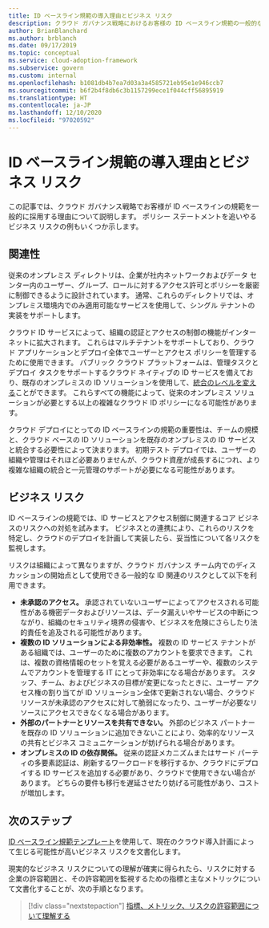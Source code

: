 ```yaml
---
title: ID ベースライン規範の導入理由とビジネス リスク
description: クラウド ガバナンス戦略におけるお客様の ID ベースライン規範の一般的な導入例を提示して説明します。
author: BrianBlanchard
ms.author: brblanch
ms.date: 09/17/2019
ms.topic: conceptual
ms.service: cloud-adoption-framework
ms.subservice: govern
ms.custom: internal
ms.openlocfilehash: b1081db4b7ea7d03a3a4585721eb95e1e946ccb7
ms.sourcegitcommit: b6f2b4f8db6c3b1157299ece1f044cff56895919
ms.translationtype: HT
ms.contentlocale: ja-JP
ms.lasthandoff: 12/10/2020
ms.locfileid: "97020592"
---
```

# <a name="motivations-and-business-risks-in-the-identity-baseline-discipline"></a>ID ベースライン規範の導入理由とビジネス リスク

この記事では、クラウド ガバナンス戦略でお客様が ID ベースラインの規範を一般的に採用する理由について説明します。 ポリシー ステートメントを追いやるビジネス リスクの例もいくつか示します。

## <a name="relevance"></a>関連性

従来のオンプレミス ディレクトリは、企業が社内ネットワークおよびデータ センター内のユーザー、グループ、ロールに対するアクセス許可とポリシーを厳密に制御できるように設計されています。 通常、これらのディレクトリでは、オンプレミス環境内でのみ適用可能なサービスを使用して、シングル テナントの実装をサポートします。

クラウド ID サービスによって、組織の認証とアクセスの制御の機能がインターネットに拡大されます。 これらはマルチテナントをサポートしており、クラウド アプリケーションとデプロイ全体でユーザーとアクセス ポリシーを管理するために使用できます。 パブリック クラウド プラットフォームは、管理タスクとデプロイ タスクをサポートするクラウド ネイティブの ID サービスを備えており、既存のオンプレミスの ID ソリューションを使用して、[統合のレベルを変える](../../decision-guides/identity/index.md)ことができます。 これらすべての機能によって、従来のオンプレミス ソリューションが必要とする以上の複雑なクラウド ID ポリシーになる可能性があります。

クラウド デプロイにとっての ID ベースラインの規範の重要性は、チームの規模と、クラウド ベースの ID ソリューションを既存のオンプレミスの ID サービスと統合する必要性によって決まります。 初期テスト デプロイでは、ユーザーの組織や管理はそれほど必要ありませんが、クラウド資産が成長するにつれ、より複雑な組織の統合と一元管理のサポートが必要になる可能性があります。

## <a name="business-risk"></a>ビジネス リスク

ID ベースラインの規範では、ID サービスとアクセス制御に関連するコア ビジネスのリスクへの対処を試みます。 ビジネスとの連携により、これらのリスクを特定し、クラウドのデプロイを計画して実装したら、妥当性について各リスクを監視します。

リスクは組織によって異なりますが、クラウド ガバナンス チーム内でのディスカッションの開始点として使用できる一般的な ID 関連のリスクとして以下を利用できます。

- **未承認のアクセス。** 承認されていないユーザーによってアクセスされる可能性がある機密データおよびリソースは、データ漏えいやサービスの中断につながり、組織のセキュリティ境界の侵害や、ビジネスを危険にさらしたり法的責任を追及される可能性があります。
- **複数の ID ソリューションによる非効率性。** 複数の ID サービス テナントがある組織では、ユーザーのために複数のアカウントを要求できます。 これは、複数の資格情報のセットを覚える必要があるユーザーや、複数のシステムでアカウントを管理する IT にとって非効率になる場合があります。 スタッフ、チーム、およびビジネスの目標が変更になったときに、ユーザー アクセス権の割り当てが ID ソリューション全体で更新されない場合、クラウド リソースが未承認のアクセスに対して脆弱になったり、ユーザーが必要なリソースにアクセスできなくなる場合があります。
- **外部のパートナーとリソースを共有できない。** 外部のビジネス パートナーを既存の ID ソリューションに追加できないことにより、効率的なリソースの共有とビジネス コミュニケーションが妨げられる場合があります。
- **オンプレミスの ID の依存関係。** 従来の認証メカニズムまたはサード パーティの多要素認証は、刷新するワークロードを移行するか、クラウドにデプロイする ID サービスを追加する必要があり、クラウドで使用できない場合があります。 どちらの要件も移行を遅延させたり妨げる可能性があり、コストが増加します。

## <a name="next-steps"></a>次のステップ

[ID ベースライン規範テンプレート](./template.md)を使用して、現在のクラウド導入計画によって生じる可能性が高いビジネス リスクを文書化します。

現実的なビジネス リスクについての理解が確実に得られたら、リスクに対する企業の許容範囲と、その許容範囲を監視するための指標と主なメトリックについて文書化することが、次の手順となります。

> [!div class="nextstepaction"]
> [指標、メトリック、リスクの許容範囲について理解する](./metrics-tolerance.md)
